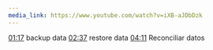 ```yaml
---
media_link: https://www.youtube.com/watch?v=iXB-aJDbDzk
---
```

[01:17](https://www.youtube.com/watch?t=77&v=iXB-aJDbDzk)
backup data
[02:37](https://www.youtube.com/watch?t=157&v=iXB-aJDbDzk)
restore data
[04:11](https://www.youtube.com/watch?t=251&v=iXB-aJDbDzk)
Reconciliar datos
